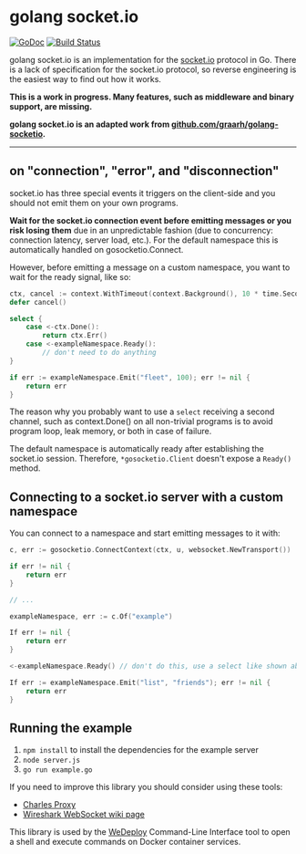 # golang socket.io

[![GoDoc](https://godoc.org/github.com/wedeploy/gosocketio?status.svg)](https://godoc.org/github.com/wedeploy/gosocketio) [![Build Status](https://travis-ci.org/wedeploy/gosocketio.svg?branch=master)](https://travis-ci.org/wedeploy/gosocketio)

golang socket.io is an implementation for the [socket.io](https://socket.io) protocol in Go. There is a lack of specification for the socket.io protocol, so reverse engineering is the easiest way to find out how it works.

**This is a work in progress. Many features, such as middleware and binary support, are missing.**

**golang socket.io is an adapted work from [github.com/graarh/golang-socketio](https://github.com/graarh/golang-socketio).**

---

## on "connection", "error", and "disconnection"
socket.io has three special events it triggers on the client-side and you should not emit them on your own programs.

**Wait for the socket.io connection event before emitting messages or you risk losing them** due in an unpredictable fashion (due to concurrency: connection latency, server load, etc.). For the default namespace this is automatically handled on gosocketio.Connect.

However, before emitting a message on a custom namespace, you want to wait for the ready signal, like so:

```go
ctx, cancel := context.WithTimeout(context.Background(), 10 * time.Second)
defer cancel()

select {
	case <-ctx.Done():
		return ctx.Err()
	case <-exampleNamespace.Ready():
		// don't need to do anything
}

if err := exampleNamespace.Emit("fleet", 100); err != nil {
	return err
}
```

The reason why you probably want to use a `select` receiving a second channel, such as context.Done() on all non-trivial programs is to avoid program loop, leak memory, or both in case of failure.

The default namespace is automatically ready after establishing the socket.io session. Therefore, `*gosocketio.Client` doesn't expose a `Ready()` method.

## Connecting to a socket.io server with a custom namespace
You can connect to a namespace and start emitting messages to it with:

```go
c, err := gosocketio.ConnectContext(ctx, u, websocket.NewTransport())

if err != nil {
	return err
}

// ...

exampleNamespace, err := c.Of("example")

If err != nil {
	return err
}

<-exampleNamespace.Ready() // don't do this, use a select like shown above instead!

If err := exampleNamespace.Emit("list", "friends"); err != nil {
	return err
}
```

## Running the example

1. `npm install` to install the dependencies for the example server
2. `node server.js`
2. `go run example.go`

If you need to improve this library you should consider using these tools:

* [Charles Proxy](https://www.charlesproxy.com)
* [Wireshark WebSocket wiki page](https://wiki.wireshark.org/WebSocket)

This library is used by the [WeDeploy](https://wedeploy.com) Command-Line Interface tool to open a shell and execute commands on Docker container services.
